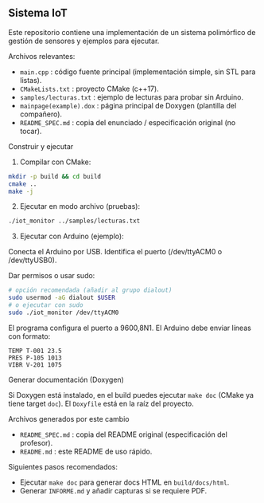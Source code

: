 ## Sistema IoT 

Este repositorio contiene una implementación de un sistema polimórfico de gestión de sensores y ejemplos para ejecutar.

Archivos relevantes:

- `main.cpp` : código fuente principal (implementación simple, sin STL para listas).
- `CMakeLists.txt` : proyecto CMake (c++17).
- `samples/lecturas.txt` : ejemplo de lecturas para probar sin Arduino.
- `mainpage(example).dox` : página principal de Doxygen (plantilla del compañero).
- `README_SPEC.md` : copia del enunciado / especificación original (no tocar).

Construir y ejecutar

1. Compilar con CMake:

```bash
mkdir -p build && cd build
cmake ..
make -j
```

2. Ejecutar en modo archivo (pruebas):

```bash
./iot_monitor ../samples/lecturas.txt
```

3. Ejecutar con Arduino (ejemplo):

Conecta el Arduino por USB. Identifica el puerto (/dev/ttyACM0 o /dev/ttyUSB0).

Dar permisos o usar sudo:

```bash
# opción recomendada (añadir al grupo dialout)
sudo usermod -aG dialout $USER
# o ejecutar con sudo
sudo ./iot_monitor /dev/ttyACM0
```

El programa configura el puerto a 9600,8N1. El Arduino debe enviar líneas con formato:

```
TEMP T-001 23.5
PRES P-105 1013
VIBR V-201 1075
```

Generar documentación (Doxygen)

Si Doxygen está instalado, en el build puedes ejecutar `make doc` (CMake ya tiene target `doc`). El `Doxyfile` está en la raíz del proyecto.

Archivos generados por este cambio

- `README_SPEC.md` : copia del README original (especificación del profesor).
- `README.md` : este README de uso rápido.

Siguientes pasos recomendados:

- Ejecutar `make doc` para generar docs HTML en `build/docs/html`.
- Generar `INFORME.md` y añadir capturas si se requiere PDF.
